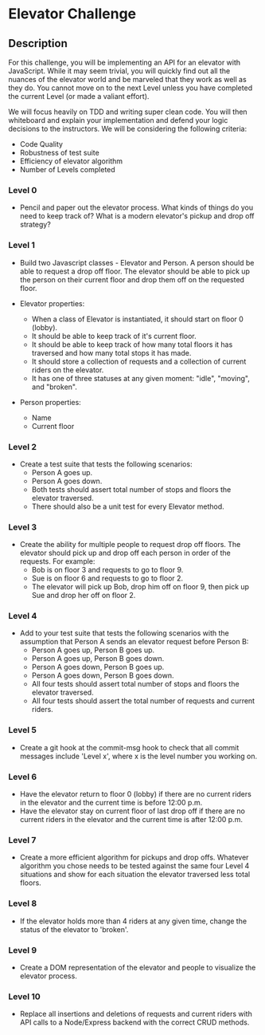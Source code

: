 # Elevator Challenge

## Description
For this challenge, you will be implementing an API for an elevator with JavaScript. While it may seem trivial, you will quickly find out all the nuances of the elevator world and be marveled that they work as well as they do. You cannot move on to the next Level unless you have completed the current Level (or made a valiant effort).

We will focus heavily on TDD and writing super clean code. You will then whiteboard and explain your implementation and defend your logic decisions to the instructors. We will be considering the following criteria:

* Code Quality
* Robustness of test suite
* Efficiency of elevator algorithm
* Number of Levels completed


### Level 0
* Pencil and paper out the elevator process. What kinds of things do you need to keep track of? What is a modern elevator's pickup and drop off strategy?

### Level 1
* Build two Javascript classes - Elevator and Person. A
person should be able to request a drop off floor. The elevator should be able to pick up the person on their current floor and drop them off on the requested floor.

* Elevator properties:
  * When a class of Elevator is instantiated, it should start on floor 0 (lobby).
  * It should be able to keep track of it's current floor.
  * It should be able to keep track of how many total floors it has traversed and how many total stops it has made.
  * It should store a collection of requests and a collection of current riders on the elevator.
  * It has one of three statuses at any given moment: "idle", "moving", and "broken".
  
* Person properties:
  * Name
  * Current floor

### Level 2
* Create a test suite that tests the following scenarios:
  * Person A goes up.
  * Person A goes down.
  * Both tests should assert total number of stops and floors the elevator traversed.
  * There should also be a unit test for every Elevator method.

### Level 3
* Create the ability for multiple people to request drop off floors. The elevator should pick up and drop off each person in order of the requests. For example:
  * Bob is on floor 3 and requests to go to floor 9.
  * Sue is on floor 6 and requests to go to floor 2.
  * The elevator will pick up Bob, drop him off on floor 9, then pick up Sue and drop her off on floor 2.

### Level 4
* Add to your test suite that tests the following scenarios with the assumption that Person A sends an elevator request before Person B:
  *  Person A goes up, Person B goes up.
  *  Person A goes up, Person B goes down.
  *  Person A goes down, Person B goes up.
  *  Person A goes down, Person B goes down.
  * All four tests should assert total number of stops and floors the elevator traversed.
  * All four tests should assert the total number of requests and current riders.

### Level 5
* Create a git hook at the commit-msg hook to check that all commit messages include 'Level x', where x is the level number you working on.

### Level 6
* Have the elevator return to floor 0 (lobby) if there are no current riders in the elevator and the current time is before 12:00 p.m.
* Have the elevator stay on current floor of last drop off if there are no current riders in the elevator and the current time is after 12:00 p.m.

### Level 7
* Create a more efficient algorithm for pickups and drop offs. Whatever algorithm you chose needs to be tested against the same four Level 4 situations and show for each situation the elevator traversed less total floors.

### Level 8
* If the elevator holds more than 4 riders at any given time, change the status of the elevator to 'broken'.

### Level 9
* Create a DOM representation of the elevator and people to visualize the elevator process.

### Level 10
* Replace all insertions and deletions of requests and current riders with API calls to a Node/Express backend with the correct CRUD methods.
